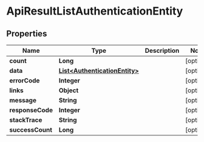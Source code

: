 
# ApiResultListAuthenticationEntity

## Properties
Name | Type | Description | Notes
------------ | ------------- | ------------- | -------------
**count** | **Long** |  |  [optional]
**data** | [**List&lt;AuthenticationEntity&gt;**](AuthenticationEntity.md) |  |  [optional]
**errorCode** | **Integer** |  |  [optional]
**links** | **Object** |  |  [optional]
**message** | **String** |  |  [optional]
**responseCode** | **Integer** |  |  [optional]
**stackTrace** | **String** |  |  [optional]
**successCount** | **Long** |  |  [optional]



